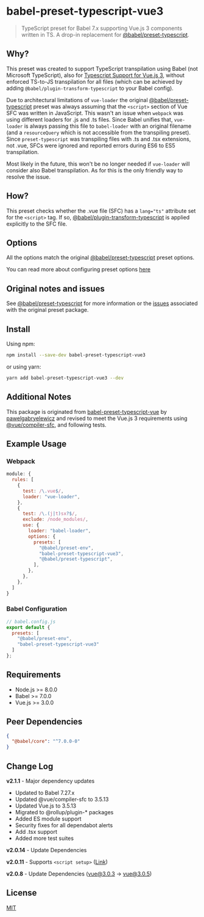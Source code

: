 # babel-preset-typescript-vue3

> TypeScript preset for Babel 7.x supporting Vue.js 3 components written in TS. A drop-in replacement for [@babel/preset-typescript](https://babeljs.io/docs/en/babel-preset-typescript.html).

## Why?

This preset was created to support TypeScript transpilation using Babel (not Microsoft TypeScript), also for [Typescript Support for Vue.js 3](https://v3.vuejs.org/guide/typescript-support.html), without enforced TS-to-JS transpilation for all files (which can be achieved by adding `@babel/plugin-transform-typescript` to your Babel config).

Due to architectural limitations of `vue-loader` the original [@babel/preset-typescript](https://babeljs.io/docs/en/next/babel-preset-typescript.html) preset was always assuming that the `<script>` section of Vue SFC was written in JavaScript. This wasn't an issue when `webpack` was using different loaders for .js and .ts files. Since Babel unifies that, `vue-loader` is always passing this file to `babel-loader` with an original filename (and a `resourceQuery` which is not accessible from the transpiling preset). Since `preset-typescript` was transpiling files with .ts and .tsx extensions, not .vue, SFCs were ignored and reported errors during ES6 to ES5 transpilation.

Most likely in the future, this won't be no longer needed if `vue-loader` will consider also Babel transpilation. As for this is the only friendly way to resolve the issue.

## How?

This preset checks whether the .vue file (SFC) has a `lang="ts"` attribute set for the `<script>` tag. If so, [@babel/plugin-transform-typescript](https://babeljs.io/docs/en/babel-plugin-transform-typescript) is applied explicitly to the SFC file.

## Options

All the options match the original [@babel/preset-typescript](https://babeljs.io/docs/en/babel-preset-typescript.html) preset options.

You can read more about configuring preset options [here](https://babeljs.io/docs/en/presets#preset-options)

## Original notes and issues

See [@babel/preset-typescript](https://babeljs.io/docs/en/babel-preset-typescript.html) for more information or the [issues](https://github.com/babel/babel/issues?utf8=%E2%9C%93&q=is%3Aissue+label%3A%22area%3A%20typescript%22+is%3Aopen) associated with the original preset package.

## Install

Using npm:

```sh
npm install --save-dev babel-preset-typescript-vue3
```

or using yarn:

```sh
yarn add babel-preset-typescript-vue3 --dev
```

## Additional Notes

This package is originated from [babel-preset-typescript-vue](https://github.com/pawelgabryelewicz/babel-preset-typescript-vue) by [pawelgabryelewicz](https://github.com/pawelgabryelewicz) and revised to meet the Vue.js 3 requirements using [@vue/compiler-sfc](https://www.npmjs.com/package/@vue/compiler-sfc), and following tests.

## Example Usage

### Webpack

```javascript
module: {
  rules: [
    {
      test: /\.vue$/,
      loader: "vue-loader",
    },
    {
      test: /\.(j|t)sx?$/,
      exclude: /node_modules/,
      use: {
        loader: "babel-loader",
        options: {
          presets: [
            "@babel/preset-env",
            "babel-preset-typescript-vue3",
            "@babel/preset-typescript",
          ],
        },
      },
    },
  ]
}
```

### Babel Configuration

```javascript
// babel.config.js
export default {
  presets: [
    "@babel/preset-env",
    "babel-preset-typescript-vue3"
  ]
};
```

## Requirements

- Node.js >= 8.0.0
- Babel >= 7.0.0
- Vue.js >= 3.0.0

## Peer Dependencies

```json
{
  "@babel/core": "^7.0.0-0"
}
```

## Change Log

**v2.1.1** - Major dependency updates
- Updated to Babel 7.27.x
- Updated @vue/compiler-sfc to 3.5.13
- Updated Vue.js to 3.5.13
- Migrated to @rollup/plugin-* packages
- Added ES module support
- Security fixes for all dependabot alerts
- Add .tsx support
- Added more test suites

**v2.0.14** - Update Dependencies

**v2.0.11** - Supports `<script setup>` ([Link](https://github.com/vuejs/rfcs/blob/sfc-improvements/active-rfcs/0000-sfc-script-setup.md))

**v2.0.8** - Update Dependencies (vue@3.0.3 -> vue@3.0.5)

## License

[MIT](http://opensource.org/licenses/MIT)

